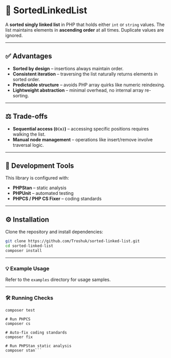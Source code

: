 # 🧩 SortedLinkedList

A **sorted singly linked list** in PHP that holds either `int` or `string` values. The list maintains elements in **ascending order** at all times. Duplicate values are ignored.

---

## ✅ Advantages

- **Sorted by design** – insertions always maintain order.
- **Consistent iteration** – traversing the list naturally returns elements in sorted order.
- **Predictable structure** – avoids PHP array quirks like numeric reindexing.
- **Lightweight abstraction** – minimal overhead, no internal array re-sorting.

---

## ⚖️ Trade-offs

- **Sequential access (`O(n)`)** – accessing specific positions requires walking the list.
- **Manual node management** – operations like insert/remove involve traversal logic.

---

## 🧪 Development Tools

This library is configured with:

- **PHPStan** – static analysis
- **PHPUnit** – automated testing
- **PHPCS / PHP CS Fixer** – coding standards

---

## ⚙️ Installation

Clone the repository and install dependencies:

```bash
git clone https://github.com/Troshuk/sorted-linked-list.git
cd sorted-linked-list
composer install
```

---

### 💡 Example Usage

Refer to the `examples` directory for usage samples.

---

### 🛠️ Running Checks

```# Run tests
composer test

# Run PHPCS
composer cs

# Auto-fix coding standards
composer fix

# Run PHPStan static analysis
composer stan```
